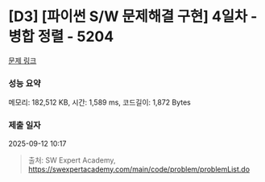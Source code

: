 # [D3] [파이썬 S/W 문제해결 구현] 4일차 - 병합 정렬 - 5204 

[문제 링크](https://swexpertacademy.com/main/code/problem/problemDetail.do?contestProbId=AWT-Pu3acjYDFAVT) 

### 성능 요약

메모리: 182,512 KB, 시간: 1,589 ms, 코드길이: 1,872 Bytes

### 제출 일자

2025-09-12 10:17



> 출처: SW Expert Academy, https://swexpertacademy.com/main/code/problem/problemList.do